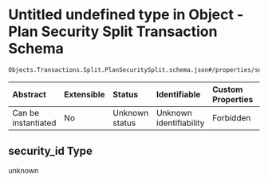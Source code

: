 # Untitled undefined type in Object - Plan Security Split Transaction Schema

```txt
Objects.Transactions.Split.PlanSecuritySplit.schema.json#/properties/security_id
```



| Abstract            | Extensible | Status         | Identifiable            | Custom Properties | Additional Properties | Access Restrictions | Defined In                                                                                                                     |
| :------------------ | :--------- | :------------- | :---------------------- | :---------------- | :-------------------- | :------------------ | :----------------------------------------------------------------------------------------------------------------------------- |
| Can be instantiated | No         | Unknown status | Unknown identifiability | Forbidden         | Allowed               | none                | [PlanSecuritySplit.schema.json*](../../schema/objects/transactions/split/PlanSecuritySplit.schema.json "open original schema") |

## security_id Type

unknown
